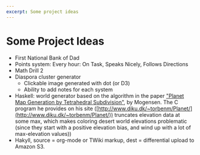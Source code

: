 ```yaml
---
excerpt: Some project ideas
---
```


Some Project Ideas
=================

* First National Bank of Dad
* Points system: Every hour: On Task, Speaks Nicely, Follows Directions
* Math Drill 2
* Diaspora cluster generator
    * Clickable image generated with dot (or D3)
    * Ability to add notes for each system
* Haskell: world generator based on the algorithm in the paper
    ["Planet Map Generation by Tetrahedral Subdivision"](http://ifro.ku.dk/english/staff/?pure=files%2F17117759%2FplanetPSI.pdf),
    by Mogensen.  The C program he provides on his site
    ([http://www.diku.dk/~torbenm/Planet/](http://www.diku.dk/~torbenm/Planet/)) truncates elevation data at some max,
    which makes coloring desert world elevations problematic (since they start with a positive elevation bias, and wind
    up with a lot of max-elevation values))
* Hakyll, source = org-mode or TWiki markup, dest = differential upload to Amazon S3.
